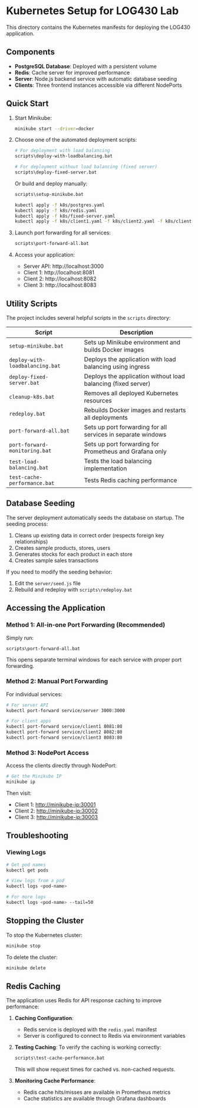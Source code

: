 # Kubernetes Setup for LOG430 Lab

This directory contains the Kubernetes manifests for deploying the LOG430 application.

## Components

- **PostgreSQL Database**: Deployed with a persistent volume
- **Redis**: Cache server for improved performance
- **Server**: Node.js backend service with automatic database seeding
- **Clients**: Three frontend instances accessible via different NodePorts

## Quick Start

1. Start Minikube:

   ```bash
   minikube start --driver=docker
   ```

2. Choose one of the automated deployment scripts:

   ```bash
   # For deployment with load balancing
   scripts\deploy-with-loadbalancing.bat

   # For deployment without load balancing (fixed server)
   scripts\deploy-fixed-server.bat
   ```

   Or build and deploy manually:

   ```bash
   scripts\setup-minikube.bat

   kubectl apply -f k8s/postgres.yaml
   kubectl apply -f k8s/redis.yaml
   kubectl apply -f k8s/fixed-server.yaml
   kubectl apply -f k8s/client1.yaml -f k8s/client2.yaml -f k8s/client3.yaml
   ```

4. Launch port forwarding for all services:

   ```bash
   scripts\port-forward-all.bat
   ```

5. Access your application:
   - Server API: http://localhost:3000
   - Client 1: http://localhost:8081
   - Client 2: http://localhost:8082
   - Client 3: http://localhost:8083

## Utility Scripts

The project includes several helpful scripts in the `scripts` directory:

| Script                     | Description                                                  |
| -------------------------- | ------------------------------------------------------------ |
| `setup-minikube.bat`       | Sets up Minikube environment and builds Docker images        |
| `deploy-with-loadbalancing.bat` | Deploys the application with load balancing using ingress |
| `deploy-fixed-server.bat`  | Deploys the application without load balancing (fixed server) |
| `cleanup-k8s.bat`          | Removes all deployed Kubernetes resources                    |
| `redeploy.bat`             | Rebuilds Docker images and restarts all deployments          |
| `port-forward-all.bat`     | Sets up port forwarding for all services in separate windows |
| `port-forward-monitoring.bat` | Sets up port forwarding for Prometheus and Grafana only   |
| `test-load-balancing.bat`  | Tests the load balancing implementation                      |
| `test-cache-performance.bat` | Tests Redis caching performance                             |

## Database Seeding

The server deployment automatically seeds the database on startup. The seeding process:

1. Cleans up existing data in correct order (respects foreign key relationships)
2. Creates sample products, stores, users
3. Generates stocks for each product in each store
4. Creates sample sales transactions

If you need to modify the seeding behavior:

1. Edit the `server/seed.js` file
2. Rebuild and redeploy with `scripts\redeploy.bat`

## Accessing the Application

### Method 1: All-in-one Port Forwarding (Recommended)

Simply run:

```bash
scripts\port-forward-all.bat
```

This opens separate terminal windows for each service with proper port forwarding.

### Method 2: Manual Port Forwarding

For individual services:

```bash
# For server API
kubectl port-forward service/server 3000:3000

# For client apps
kubectl port-forward service/client1 8081:80
kubectl port-forward service/client2 8082:80
kubectl port-forward service/client3 8083:80
```

### Method 3: NodePort Access

Access the clients directly through NodePort:

```bash
# Get the Minikube IP
minikube ip
```

Then visit:

- Client 1: <http://minikube-ip:30001>
- Client 2: <http://minikube-ip:30002>
- Client 3: <http://minikube-ip:30003>

## Troubleshooting

### Viewing Logs

```bash
# Get pod names
kubectl get pods

# View logs from a pod
kubectl logs <pod-name>

# For more logs
kubectl logs <pod-name> --tail=50
```

## Stopping the Cluster

To stop the Kubernetes cluster:

```bash
minikube stop
```

To delete the cluster:

```bash
minikube delete
```

## Redis Caching

The application uses Redis for API response caching to improve performance:

1. **Caching Configuration**:
   - Redis service is deployed with the `redis.yaml` manifest
   - Server is configured to connect to Redis via environment variables

2. **Testing Caching**:
   To verify the caching is working correctly:

   ```bash
   scripts\test-cache-performance.bat
   ```

   This will show request times for cached vs. non-cached requests.

3. **Monitoring Cache Performance**:
   - Redis cache hits/misses are available in Prometheus metrics
   - Cache statistics are available through Grafana dashboards
